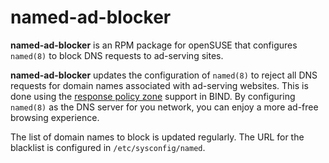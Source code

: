 # named-ad-blocker

**named-ad-blocker** is an RPM package for openSUSE that configures `named(8)` to block DNS requests to ad-serving sites.

**named-ad-blocker** updates the configuration of `named(8)` to reject all DNS requests for domain names associated with ad-serving websites. This is done using the [response policy zone](https://dnsrpz.info/) support in BIND. By configuring `named(8)` as the DNS server for you network, you can enjoy a more ad-free browsing experience.

The list of domain names to block is updated regularly. The URL for the blacklist is configured in `/etc/sysconfig/named`.

